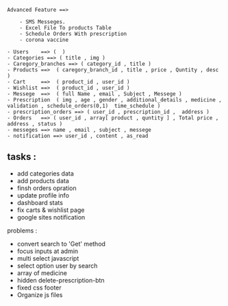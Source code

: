 


    Advanced Feature ==> 

        - SMS Messeges.
        - Excel File To products Table
        - Schedule Orders With prescription
        - corona vaccine

    - Users    ==> (  )
    - Categories ==> ( title , img )
    - Caregory_branches ==> ( category_id , title )
    - Products ==>  ( caregory_branch_id , title , price , Quntity , desc )
    - Cart     ==>  ( product_id , user_id )
    - Wishlist ==>  ( product_id , user_id )
    - Messege  ==>  ( full Name , email , Subject , Messege )
    - Prescription  ( img , age , gender , additional_details , medicine , validation , schedule_orders(0,1)  time_schedule )
    - prescription_orders ==> ( user_id , prescription_id ,  address )
    - Orders   ==> ( user_id , array[ product , quntity ] , Total price , address , status )
    - messeges ==> name , email , subject , messege
    - notification ==> user_id , content , as_read





tasks : 
--------------
- add categories data
- add products data
- finsh orders opration
- update profile info
- dashboard stats
- fix carts & wishlist page
- google sites notification

















problems  :

- convert search to 'Get' method
- focus inputs at admin 
- multi select javascript
- select option user by search  
- array of medicine
- hidden delete-prescription-btn 
- fixed css footer 
- Organize js files